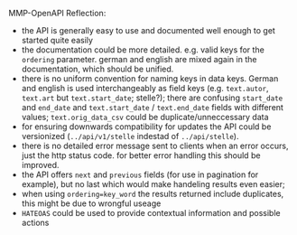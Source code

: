 MMP-OpenAPI Reflection:

- the API is generally easy to use and documented well enough to get started quite easily
- the documentation could be more detailed. e.g. valid keys for the `ordering` parameter. german and english are mixed again in the documentation, which should be unified.
- there is no uniform convention for naming keys in data keys. German and english is used interchangeably as field keys (e.g. `text.autor`, `text.art` but `text.start_date`; stelle?); there are confusing `start_date` and `end_date` and `text.start_date` / `text.end_date` fields with different values; `text.orig_data_csv` could be duplicate/unneccessary data 
- for ensuring downwards compatibility for updates the API could be versionized (`../api/v1/stelle` indestad of `../api/stelle`). 
- there is no detailed error message sent to clients when an error occurs, just the http status code. for better error handling this should be improved.
- the API offers `next` and `previous` fields (for use in pagination for example), but no last which would make handeling results even easier; 
- when using `ordering=key_word` the results returned include duplicates, this might be due to wrongful useage
- `HATEOAS` could be used to provide contextual information and possible actions
